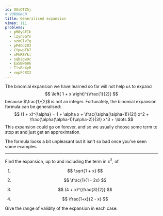 ```yaml
---
id: UUsOTZ5j
# VOB9QkCH
title: Generalised expansion
vimeo: 111
problems:
  - pM8yGFIb
  - lIyn5GYn
  - szoGlv7g
  - pPdOo2O3
  - CYpwpTb7
  - xFhREYkl
  - sqbJgwUc
  - Ea5Bwb86
  - T1sRcXyR
  - vwpFCRX3
---
```


The binomial expansion we have learned so far will not help us to expand
$$
\left( 1 + x \right)^{\frac{1}{2}}
$$
because $\frac{1}{2}$ is not an integer. Fortunately, the binomial expansion formula can be generalised:
$$
(1 + x)^{\alpha} = 1 + \alpha x + \frac{\alpha(\alpha-1)}{2!} x^2 + \frac{\alpha(\alpha-1)(\alpha-2)}{3!} x^3 + \ldots
$$
This expansion could go on forever, and so we usually choose some term to stop at and just get an approximation.

The formula looks a bit unpleasant but it isn't so bad once you've seen some examples.

---

Find the expansion, up to and including the term in $x^3,$ of

 1. $$
    \sqrt{1 + x}
    $$

 1. $$
    \frac{1}{1 - 2x}
    $$

 1. $$
    (4 + x)^{\frac{3}{2}}
    $$

 1. $$
    \frac{1+x}{2 - x}
    $$

Give the range of validity of the expansion in each case.
